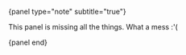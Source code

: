 {panel type="note" subtitle="true"}

This panel is missing all the things. What a mess :'(

{panel end}
